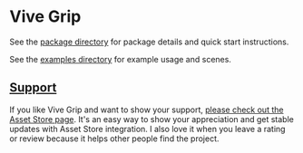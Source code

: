# Vive Grip

See the [package directory](Assets/ViveGrip) for package details and quick start instructions.

See the [examples directory](Assets/ViveGrip/Examples) for example usage and scenes.

## [Support](http://u3d.as/t55)

If you like Vive Grip and want to show your support, [please check out the Asset Store page](http://u3d.as/t55). It's an easy way to show your appreciation and get stable updates with Asset Store integration. I also love it when you leave a rating or review because it helps other people find the project.
